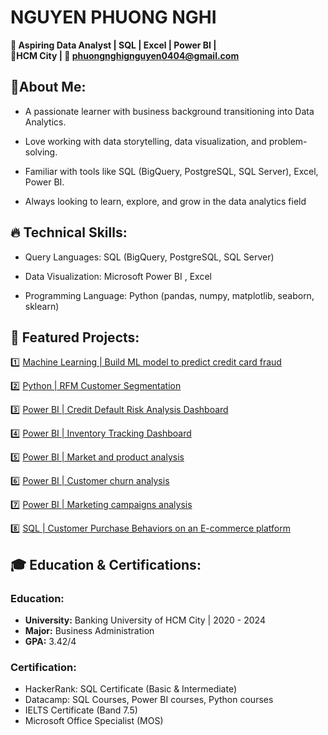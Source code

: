 # NGUYEN PHUONG NGHI
**🎯 Aspiring Data Analyst | SQL | Excel | Power BI |**
<br>**📍HCM City | 📧 phuongnghignguyen0404@gmail.com**
## 🚀About Me:
- A passionate learner with business background transitioning into Data Analytics.

- Love working with data storytelling, data visualization, and problem-solving.

- Familiar with tools like SQL (BigQuery, PostgreSQL, SQL Server), Excel, Power BI.

- Always looking to learn, explore, and grow in the data analytics field
  
## 🔥 Technical Skills:
- Query Languages: SQL (BigQuery, PostgreSQL, SQL Server)
  
- Data Visualization: Microsoft Power BI , Excel

- Programming Language: Python (pandas, numpy, matplotlib, seaborn, sklearn)

## 📂 Featured Projects:
:one: [Machine Learning | Build ML model to predict credit card fraud](https://github.com/NguyenPhuongNghi/Predict-credit-card-fraud)

:two: [Python | RFM Customer Segmentation](https://github.com/NguyenPhuongNghi/RFM-Analysis)

:three: [Power BI | Credit Default Risk Analysis Dashboard](https://github.com/NguyenPhuongNghi/Credit-Default-Analysis)

:four: [Power BI | Inventory Tracking Dashboard](https://github.com/NguyenPhuongNghi/Inventory-Tracking)

:five: [Power BI | Market and product analysis](https://github.com/NguyenPhuongNghi/Market-and-Product-Analysis)

:six: [Power BI | Customer churn analysis](https://github.com/NguyenPhuongNghi/Customer-Churn-Analysis)

:seven: [Power BI | Marketing campaigns analysis](https://github.com/NguyenPhuongNghi/Marketing-Analysis)

:eight: [SQL | Customer Purchase Behaviors on an E-commerce platform](https://github.com/NguyenPhuongNghi/Customer-Purchase-Behaviors-on-an-E-commerce-platform)

## 🎓 Education & Certifications:
### Education:
- **University:** Banking University of HCM City | 2020 - 2024
- **Major:** Business Administration
- **GPA:** 3.42/4
### Certification:
- HackerRank: SQL Certificate (Basic & Intermediate)
- Datacamp: SQL Courses, Power BI courses, Python courses
- IELTS Certificate (Band 7.5)
- Microsoft Office Specialist (MOS)
